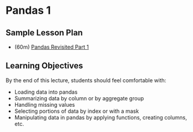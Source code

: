 # Pandas 1

## Sample Lesson Plan

* (60m) [Pandas Revisited Part 1](pandas-revisited-pt1.ipynb)

## Learning Objectives

By the end of this lecture, students should feel comfortable with:
* Loading data into pandas
* Summarizing data by column or by aggregate group
* Handling missing values
* Selecting portions of data by index or with a mask
* Manipulating data in pandas by applying functions, creating columns, etc.

